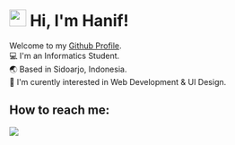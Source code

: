 # <img src="https://raw.githubusercontent.com/MartinHeinz/MartinHeinz/master/wave.gif" width="30px"> Hi, I'm Hanif!
Welcome to my [Github Profile](https://github.com/hanifal). <br>
💻 I'm an Informatics Student. <br>
🌏 Based in Sidoarjo, Indonesia. <br>
📖 I'm curently interested in Web Development & UI Design. <br>

## How to reach me:
[![](http://img.shields.io/badge/-LinkedIn-lightgrey?logo=linkedin&style=flat&logoColor=white&color=0077B5)](https://www.linkedin.com/in/hanif-al-fathoni/)
